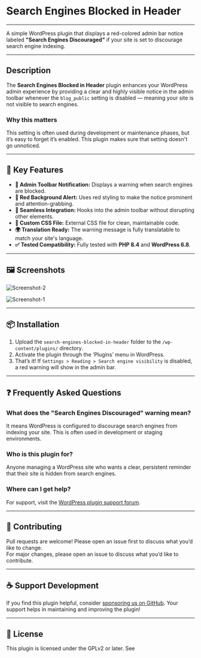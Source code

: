 # Search Engines Blocked in Header

---

A simple WordPress plugin that displays a red-colored admin bar notice labeled **"Search Engines Discouraged"** if your site is set to discourage search engine indexing.

---

## Description

The **Search Engines Blocked in Header** plugin enhances your WordPress admin experience by providing a clear and highly visible notice in the admin toolbar whenever the `blog_public` setting is disabled — meaning your site is not visible to search engines.

### Why this matters

This setting is often used during development or maintenance phases, but it’s easy to forget it’s enabled. This plugin makes sure that setting doesn't go unnoticed.

---

## 🔑 Key Features

- **🔔 Admin Toolbar Notification:** Displays a warning when search engines are blocked.
- **🔴 Red Background Alert:** Uses red styling to make the notice prominent and attention-grabbing.
- **🧩 Seamless Integration:** Hooks into the admin toolbar without disrupting other elements.
- **💅 Custom CSS File:** External CSS file for clean, maintainable code.
- **🌍 Translation Ready:** The warning message is fully translatable to match your site's language.
- **✅ Tested Compatibility:** Fully tested with **PHP 8.4** and **WordPress 6.8**.

---

## 🖼️ Screenshots

![Screenshot-2](https://github.com/user-attachments/assets/bf7c618d-9d63-453e-a063-b22ffeb7ef56)

![Screenshot-1](https://github.com/user-attachments/assets/0972bec7-0548-4f48-b6f6-fd3779378ecf)

---

## 📦 Installation

1. Upload the `search-engines-blocked-in-header` folder to the `/wp-content/plugins/` directory.
2. Activate the plugin through the ‘Plugins’ menu in WordPress.
3. That’s it! If `Settings > Reading > Search engine visibility` is disabled, a red warning will show in the admin bar.

---

## ❓ Frequently Asked Questions

### What does the "Search Engines Discouraged" warning mean?

It means WordPress is configured to discourage search engines from indexing your site. This is often used in development or staging environments.

### Who is this plugin for?

Anyone managing a WordPress site who wants a clear, persistent reminder that their site is hidden from search engines.

### Where can I get help?

For support, visit the [WordPress plugin support forum](https://wordpress.org/support/plugin/search-engines-blocked-in-header/).

---

## 🙌 Contributing

Pull requests are welcome! Please open an issue first to discuss what you’d like to change.  
For major changes, please open an issue to discuss what you’d like to contribute.

---

## ☕ Support Development

If you find this plugin helpful, consider [sponsoring us on GitHub](https://github.com/sponsors/divibanks). Your support helps in maintaining and improving the plugin!

---

## 📄 License

This plugin is licensed under the GPLv2 or later. See

